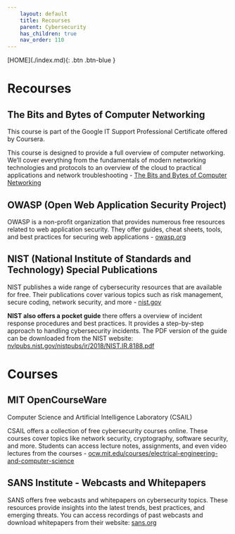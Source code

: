 ```yaml
---
    layout: default
    title: Recourses
    parent: Cybersecurity
    has_children: true
    nav_order: 110
---
```


<span class="fs-1">
[HOME](./index.md){: .btn .btn-blue }
</span>

# Recourses

## The Bits and Bytes of Computer Networking
This course is part of the Google IT Support Professional Certificate offered by Coursera.

This course is designed to provide a full overview of computer networking. We’ll cover everything from the fundamentals of modern networking technologies and protocols to an overview of the cloud to practical applications and network troubleshooting - [The Bits and Bytes of Computer Networking](https://www.coursera.org/learn/computer-networking?irclickid=TEs3y30S1xyPWT%3AQ-OUPCU2lUkF2qMQCl2zeXE0&irgwc=1&utm_medium=partners&utm_source=impact&utm_campaign=1193463&utm_content=b2c#syllabus)

## OWASP (Open Web Application Security Project)
OWASP is a non-profit organization that provides numerous free resources related to web application security. They offer guides, cheat sheets, tools, and best practices for securing web applications - [owasp.org](https://owasp.org)

## NIST (National Institute of Standards and Technology) Special Publications
NIST publishes a wide range of cybersecurity resources that are available for free. Their publications cover various topics such as risk management, secure coding, network security, and more - [nist.gov](https://www.nist.gov)

**NIST also offers a pocket guide** there offers a overview of incident response procedures and best practices. It provides a step-by-step approach to handling cybersecurity incidents. The PDF version of the guide can be downloaded from the NIST website: [nvlpubs.nist.gov/nistpubs/ir/2018/NIST.IR.8188.pdf](nvlpubs.nist.gov/nistpubs/ir/2018/NIST.IR.8188.pdf)


# Courses

## MIT OpenCourseWare
Computer Science and Artificial Intelligence Laboratory (CSAIL)

CSAIL offers a collection of free cybersecurity courses online. These courses cover topics like network security, cryptography, software security, and more. Students can access lecture notes, assignments, and even video lectures from the courses - [ocw.mit.edu/courses/electrical-engineering-and-computer-science](ocw.mit.edu/courses/electrical-engineering-and-computer-science)

## SANS Institute - Webcasts and Whitepapers
SANS offers free webcasts and whitepapers on cybersecurity topics. These resources provide insights into the latest trends, best practices, and emerging threats. You can access recordings of past webcasts and download whitepapers from their website: [sans.org](https://www.sans.org/emea)

## 
